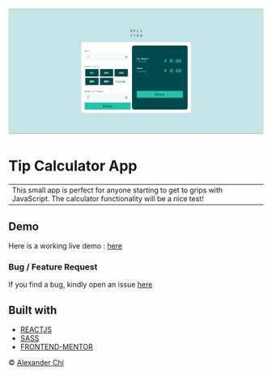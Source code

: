 # ![Tip Calculator App](https://raw.githubusercontent.com/alexandercds/tip-calculator-app/master/src/assets/images/preview.jpg)
# Tip Calculator App
<table>
<tr>
<td>
    This small app is perfect for anyone starting to get to grips with JavaScript. The calculator functionality will be a nice test!
</td>
</tr>
</table>


## Demo
Here is a working live demo :  [here](https://alexandercds.github.io/tip-calculator-app/)

### Bug / Feature Request

If you find a bug, kindly open an issue [here](https://github.com/alexandercds/tip-calculator-app/issues/new)

## Built with 

- [REACTJS](https://reactjs.org/)
- [SASS](https://sass-lang.com/)
- [FRONTEND-MENTOR](https://www.frontendmentor.io/challenges/)


© [Alexander Chi ](https://alexandercd.dev/)